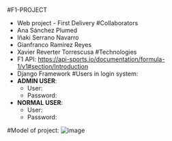 #F1-PROJECT
* Web project - First Delivery
#Collaborators
* Ana Sánchez Plumed
* Iñaki Serrano Navarro
* Gianfranco Ramírez Reyes
* Xavier Reverter Torrescusa
#Technologies
* F1 API: https://api-sports.io/documentation/formula-1/v1#section/Introduction
* Django Framework
#Users in login system:
* **ADMIN USER**: 
    * User:
    * Password:
* **NORMAL USER**:
    * User:
    * Password:


#Model of project:
![image](C:\Users\Windows\Desktop\class_diagram.png)


